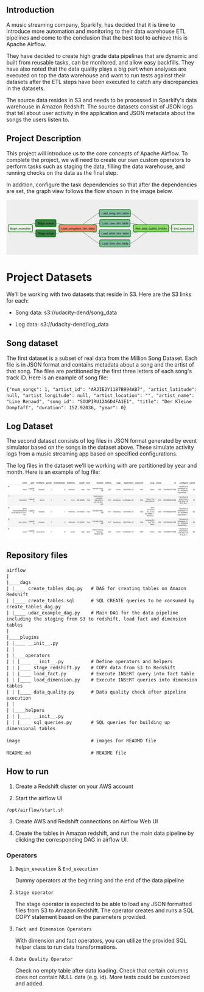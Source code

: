 ## Introduction

A music streaming company, Sparkify, has decided that it is time to introduce more automation and monitoring to their data warehouse ETL pipelines and come to the conclusion that the best tool to achieve this is Apache Airflow.

They have decided to create high grade data pipelines that are dynamic and built from reusable tasks, can be monitored, and allow easy backfills. They have also noted that the data quality plays a big part when analyses are executed on top the data warehouse and want to run tests against their datasets after the ETL steps have been executed to catch any discrepancies in the datasets.

The source data resides in S3 and needs to be processed in Sparkify's data warehouse in Amazon Redshift. The source datasets consist of JSON logs that tell about user activity in the application and JSON metadata about the songs the users listen to.

## Project Description

This project will introduce us to the core concepts of Apache Airflow. To complete the project, we will need to create our own custom operators to perform tasks such as staging the data, filling the data warehouse, and running checks on the data as the final step.


In addition, configure the task dependencies so that after the dependencies are set, the graph view follows the flow shown in the image below.

![image1](image/example-dag.png)

# Project Datasets

We'll be working with two datasets that reside in S3. Here are the S3 links for each:

* Song data: 
    s3://udacity-dend/song_data
    
* Log data: 
    s3://udacity-dend/log_data
    
## Song dataset

The first dataset is a subset of real data from the Million Song Dataset. Each file is in JSON format and contains metadata about a song and the artist of that song. The files are partitioned by the first three letters of each song's track ID.  Here is an example of song file:

    {"num_songs": 1, "artist_id": "ARJIE2Y1187B994AB7", "artist_latitude": null, "artist_longitude": null, "artist_location": "", "artist_name": "Line Renaud", "song_id": "SOUPIRU12A6D4FA1E1", "title": "Der Kleine Dompfaff", "duration": 152.92036, "year": 0}


## Log Dataset
The second dataset consists of log files in JSON format generated by event simulator based on the songs in the dataset above. These simulate activity logs from a music streaming app based on specified configurations.

The log files in the dataset we'll be working with are partitioned by year and month. Here is an example of log file:

![image2](image/log-data.png)

## Repository files

```
airflow
|
|____dags
| |____ create_tables_dag.py   # DAG for creating tables on Amazon Redshift
| |____ create_tables.sql      # SQL CREATE queries to be consumed by create_tables_dag.py
| |____ udac_example_dag.py    # Main DAG for the data pipeline including the staging from S3 to redshift, load fact and dimension tables
|
|____plugins
| |____ __init__.py
| |
| |____operators
| | |____ __init__.py          # Define operators and helpers
| | |____ stage_redshift.py    # COPY data from S3 to Redshift
| | |____ load_fact.py         # Execute INSERT query into fact table
| | |____ load_dimension.py    # Execute INSERT queries into dimension tables
| | |____ data_quality.py      # Data quality check after pipeline execution
| |
| |____helpers
| | |____ __init__.py
| | |____ sql_queries.py       # SQL queries for building up dimensional tables

image                          # images for READMD file

README.md                      # README file

```


## How to run

1. Create a Redshift cluster on your AWS account

2. Start the airflow UI

``` 
/opt/airflow/start.sh
```

3. Create AWS and Redshift connections on Airflow Web UI

4. Create the tables in Amazon redshift, and run the main data pipeline by clicking the corresponding DAG in airflow UI.

### Operators

1. `Begin_execution` & `End_execution`

    Dummy operators at the beginning and the end of the data pipeline

2. `Stage operator`

   The stage operator is expected to be able to load any JSON formatted files from S3 to Amazon Redshift. The operator creates and runs a SQL COPY statement based on the parameters provided. 

3. `Fact and Dimension Operators`
    
    With dimension and fact operators, you can utilize the provided SQL helper class to run data transformations. 

4. `Data Quality Operator` 
    
    Check no empty table after data loading. Check that certain columns does not contain NULL data (e.g. id). More tests could be customized and added.
